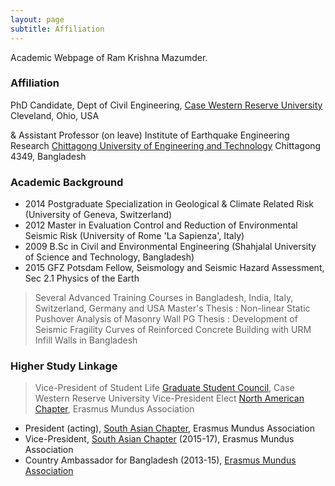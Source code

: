 ```yaml
---
layout: page
subtitle: Affiliation
---
```

Academic Webpage of Ram Krishna Mazumder.

### Affiliation
PhD Candidate,
Dept of Civil Engineering, [Case Western Reserve University](http://www.case.edu)
Cleveland, Ohio, USA

&
Assistant Professor (on leave)
Institute of Earthquake Engineering Research
[Chittagong University of Engineering and Technology](http://www.cuet.ac.bd)
Chittagong 4349, Bangladesh

### Academic Background
* 2014    Postgraduate Specialization in Geological & Climate Related Risk (University of Geneva, Switzerland)
* 2012    Master in Evaluation Control and Reduction of Environmental Seismic Risk (University of Rome 'La Sapienza', Italy)
* 2009    B.Sc in Civil and Environmental Engineering (Shahjalal University of Science and Technology, Bangladesh)
* 2015    GFZ Potsdam Fellow, Seismology and Seismic Hazard Assessment, Sec 2.1 Physics of the Earth

> Several Advanced Training Courses in Bangladesh, India, Italy, Switzerland,  Germany and USA
> Master's Thesis : Non-linear Static Pushover Analysis of  Masonry Wall
> PG Thesis       : Development of Seismic Fragility Curves of Reinforced Concrete Building with URM Infill Walls in Bangladesh

### Higher Study Linkage
> Vice-President of Student Life [Graduate Student Council](http://gsc.case.edu/StudentLife), Case Western Reserve University
> Vice-President Elect [North American Chapter](http://www.em-a.eu/en/about-ema/regional-chapters/north-american-chapter.html), Erasmus Mundus Association
* President (acting), [South Asian Chapter](http://www.em-a.eu/en/about-ema/regional-chapters/south-asian-chapter.html), Erasmus Mundus Association
* Vice-President, [South Asian Chapter](http://www.em-a.eu/en/about-ema/regional-chapters/south-asian-chapter.html) (2015-17), Erasmus Mundus Association
* Country Ambassador for Bangladesh (2013-15), [Erasmus Mundus Association](http://www.em-a.eu)

